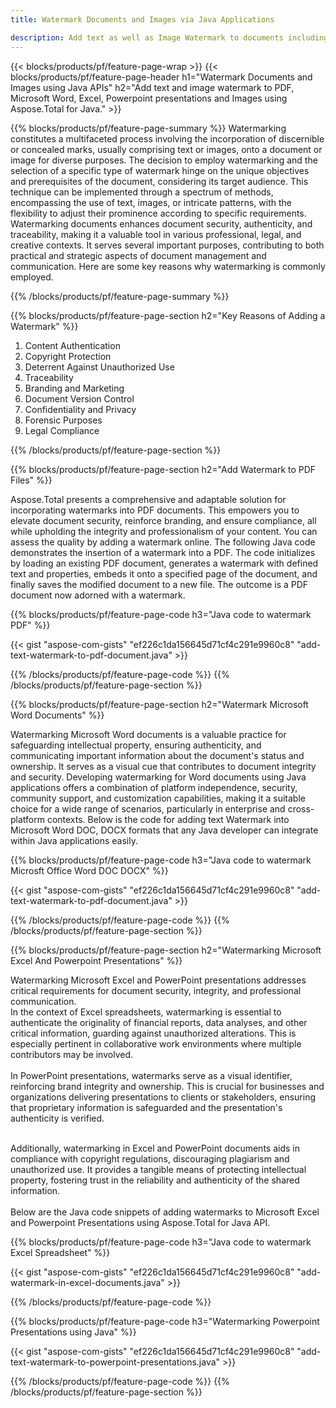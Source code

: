 ```yaml
---
title: Watermark Documents and Images via Java Applications

description: Add text as well as Image Watermark to documents including Microsoft Word, Excel, PowerPoint, PDF and Images via your Java application. Add free text or image watermark online via app.
---
```


{{< blocks/products/pf/feature-page-wrap >}}
{{< blocks/products/pf/feature-page-header h1="Watermark Documents and Images using Java APIs" h2="Add text and image watermark to PDF, Microsoft Word, Excel, Powerpoint presentations and Images using Aspose.Total for Java." >}}

{{% blocks/products/pf/feature-page-summary %}}
Watermarking constitutes a multifaceted process involving the incorporation of discernible or concealed marks, usually comprising text or images, onto a document or image for diverse purposes. The decision to employ watermarking and the selection of a specific type of watermark hinge on the unique objectives and prerequisites of the document, considering its target audience. This technique can be implemented through a spectrum of methods, encompassing the use of text, images, or intricate patterns, with the flexibility to adjust their prominence according to specific requirements. Watermarking documents enhances document security, authenticity, and traceability, making it a valuable tool in various professional, legal, and creative contexts. It serves several important purposes, contributing to both practical and strategic aspects of document management and communication. Here are some key reasons why watermarking is commonly employed.

{{% /blocks/products/pf/feature-page-summary  %}}

{{% blocks/products/pf/feature-page-section  h2="Key Reasons of Adding a Watermark" %}}

1. Content Authentication
1. Copyright Protection
1. Deterrent Against Unauthorized Use
1. Traceability
1. Branding and Marketing
1. Document Version Control
1. Confidentiality and Privacy
1. Forensic Purposes
1. Legal Compliance

{{% /blocks/products/pf/feature-page-section %}}

{{% blocks/products/pf/feature-page-section  h2="Add Watermark to PDF Files" %}}

Aspose.Total presents a comprehensive and adaptable solution for incorporating watermarks into PDF documents. This empowers you to elevate document security, reinforce branding, and ensure compliance, all while upholding the integrity and professionalism of your content. You can assess the quality by adding a watermark online. The following Java code demonstrates the insertion of a watermark into a PDF. The code initializes by loading an existing PDF document, generates a watermark with defined text and properties, embeds it onto a specified page of the document, and finally saves the modified document to a new file. The outcome is a PDF document now adorned with a watermark.

{{% blocks/products/pf/feature-page-code h3="Java code to watermark PDF" %}}

{{< gist "aspose-com-gists" "ef226c1da156645d71cf4c291e9960c8" "add-text-watermark-to-pdf-document.java" >}}

{{% /blocks/products/pf/feature-page-code  %}}
{{% /blocks/products/pf/feature-page-section %}}

{{% blocks/products/pf/feature-page-section  h2="Watermark Microsoft Word Documents" %}}

Watermarking Microsoft Word documents is a valuable practice for safeguarding intellectual property, ensuring authenticity, and communicating important information about the document's status and ownership. It serves as a visual cue that contributes to document integrity and security. Developing watermarking for Word documents using Java applications offers a combination of platform independence, security, community support, and customization capabilities, making it a suitable choice for a wide range of scenarios, particularly in enterprise and cross-platform contexts. Below is the code for adding text Watermark into Microsoft Word DOC, DOCX formats that any Java developer can integrate within Java applications easily.

{{% blocks/products/pf/feature-page-code h3="Java code to watermark Microsft Office Word DOC DOCX" %}}

{{< gist "aspose-com-gists" "ef226c1da156645d71cf4c291e9960c8" "add-text-watermark-to-pdf-document.java" >}}

{{% /blocks/products/pf/feature-page-code  %}}
{{% /blocks/products/pf/feature-page-section %}}


{{% blocks/products/pf/feature-page-section  h2="Watermarking Microsoft Excel And Powerpoint Presentations" %}}

Watermarking Microsoft Excel and PowerPoint presentations addresses critical requirements for document security, integrity, and professional communication. <br />
In the context of Excel spreadsheets, watermarking is essential to authenticate the originality of financial reports, data analyses, and other critical information, guarding against unauthorized alterations. This is especially pertinent in collaborative work environments where multiple contributors may be involved. 
<br /><br />
In PowerPoint presentations, watermarks serve as a visual identifier, reinforcing brand integrity and ownership. This is crucial for businesses and organizations delivering presentations to clients or stakeholders, ensuring that proprietary information is safeguarded and the presentation's authenticity is verified. <br /><br />

Additionally, watermarking in Excel and PowerPoint documents aids in compliance with copyright regulations, discouraging plagiarism and unauthorized use. It provides a tangible means of protecting intellectual property, fostering trust in the reliability and authenticity of the shared information.<br /><br />
Below are the Java code snippets of adding watermarks to Microsoft Excel and Powerpoint Presentations using Aspose.Total for Java API.

{{% blocks/products/pf/feature-page-code h3="Java code to watermark Excel Spreadsheet" %}}

{{< gist "aspose-com-gists" "ef226c1da156645d71cf4c291e9960c8" "add-watermark-in-excel-documents.java" >}}

{{% /blocks/products/pf/feature-page-code  %}}

{{% blocks/products/pf/feature-page-code h3="Watermarking Powerpoint Presentations using Java" %}}

{{< gist "aspose-com-gists" "ef226c1da156645d71cf4c291e9960c8" "add-text-watermark-to-powerpoint-presentations.java" >}}

{{% /blocks/products/pf/feature-page-code  %}}
{{% /blocks/products/pf/feature-page-section %}}